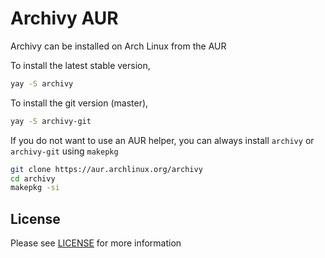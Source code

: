 Archivy AUR
===========

Archivy can be installed on Arch Linux from the AUR

To install the latest stable version, 
```bash
yay -S archivy
```
To install the git version (master),

```bash
yay -S archivy-git
```

If you do not want to use an AUR helper, you can always install 
`archivy` or `archivy-git` using `makepkg`

```bash
git clone https://aur.archlinux.org/archivy
cd archivy
makepkg -si
```


License
-------

Please see [LICENSE](./LICENSE) for more information


